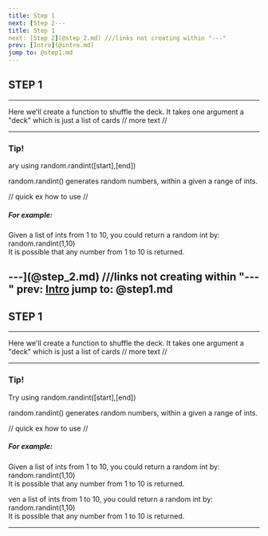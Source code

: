 ```yaml
---
title: Step 1
next: [Step 2---
title: Step 1
next: [Step 2](@step_2.md) ///links not creating within "---"
prev: [Intro](@intro.md)
jump to: @step1.md
---
```


## STEP 1
---

Here we'll create a function to shuffle the deck. It takes one argument a "deck" which is just a list of cards
// more text //


---
### Tip!  
ary using random.randint([start],[end])  

random.randint() generates random numbers, within a given a range of ints.  
 
 // quick ex how to use //  
 ##### For example:

Given a list of ints from 1 to 10, you could return a random int by:  
random.randint(1,10)  
It is possible that any number from 1 to 10 is returned. 


---](@step_2.md) ///links not creating within "---"
prev: [Intro](@intro.md)
jump to: @step1.md
---

## STEP 1
---

Here we'll create a function to shuffle the deck. It takes one argument a "deck" which is just a list of cards
// more text //


---
### Tip!  
Try using random.randint([start],[end])  

random.randint() generates random numbers, within a given a range of ints.  
 
 // quick ex how to use //  
 ##### For example:

Given a list of ints from 1 to 10, you could return a random int by:  
random.randint(1,10)  
It is possible that any number from 1 to 10 is returned. 


ven a list of ints from 1 to 10, you could return a random int by:  
random.randint(1,10)  
It is possible that any number from 1 to 10 is returned. 


------
